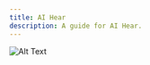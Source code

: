 ```yaml
---
title: AI Hear
description: A guide for AI Hear.
---
```


![Alt Text](../../../assets/screenshot-20240430-133847.png)
